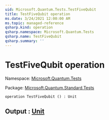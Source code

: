 ```yaml
---
uid: Microsoft.Quantum.Tests.TestFiveQubit
title: TestFiveQubit operation
ms.date: 3/24/2021 12:00:00 AM
ms.topic: managed-reference
qsharp.kind: operation
qsharp.namespace: Microsoft.Quantum.Tests
qsharp.name: TestFiveQubit
qsharp.summary: ''
---
```


# TestFiveQubit operation

Namespace: [Microsoft.Quantum.Tests](xref:Microsoft.Quantum.Tests)

Package: [Microsoft.Quantum.Standard.Tests](https://nuget.org/packages/Microsoft.Quantum.Standard.Tests)




```qsharp
operation TestFiveQubit () : Unit
```


## Output : [Unit](xref:microsoft.quantum.lang-ref.unit)

